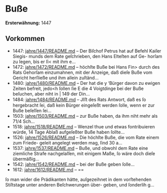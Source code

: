 # Buße

**Ersterwähnung:** 1447

## Vorkommen
- 1447: [jahre/1447/README.md](../jahre/1447/README.md) – Der Biſchof Petrus hat auf Befehl Kaiſer Siegis-
munds dem Rate geſchrieben, den Hans Elteſten auf Ge-
horſam zu legen, bis er ſi< mit ihm e...
- 1472: [jahre/1472/README.md](../jahre/1472/README.md) – höchſte Buße bei Hans Fin> durch des Rats
Gehorſam einzumahnen, mit der Anzeige, daß dieſe Buße
vom Gericht herſließe und ihm allein zuſtänd...
- 1480: [jahre/1480/README.md](../jahre/1480/README.md) – Der hat die
y ‘Bürger davon zu ewigen Zeiten befreit, jedo<h ſollen ſie
E die 4 Voigtdinge bei der Buße beſuchen, aber niht in |
149 der Din...
- 1484: [jahre/1484/README.md](../jahre/1484/README.md) – Jſﬅ des Rats Antwort, daß es ſo hergebracht
ſei, daß kein Bürger eingeſeßt werden ſolle, wenn er zur
Buße beſeſſen ſei...
- 1503: [jahre/1503/README.md](../jahre/1503/README.md) – zur Buße haben, da ihm niht mehr als
71/4 Sch...
- 1518: [jahre/1518/README.md](../jahre/1518/README.md) – Wenzel thue und etwas
fontribuieren würde, 14 Tage Ablaß aufgeſeßter Buße
haben ſollte...
- 1526: [jahre/1526/README.md](../jahre/1526/README.md) – Die höchſte Buße, die vom Rate einem zum Friede-
geleit angelegt werden mag, ſind 30 a...
- 1537: [jahre/1537/README.md](../jahre/1537/README.md) – Buße, und obwohl dem
Rate eine ziemliche Strafe nachgelaſſen, mit einigem Maße,
ſo wäre doch dieſe übermäßig...
- 1542: [jahre/1542/README.md](../jahre/1542/README.md) – bei der Buße geben ſolle...
- 1612: [jahre/1612/README.md](../jahre/1612/README.md) – ==

ſo man wider die Prädikanten hätte, auſgezeihnet in dem
vorſtehenden Stiſtstage unter anderen Beſchwerungen über-
geben, und ſonderlih g...
